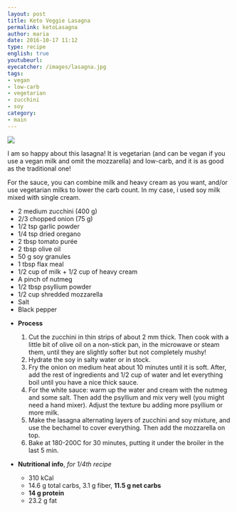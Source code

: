 ```yaml
---
layout: post
title: Keto Veggie Lasagna
permalink: ketoLasagna
author: maria
date: 2016-10-17 11:12
type: recipe
english: true
youtubeurl: 
eyecatcher: /images/lasagna.jpg
tags:
- vegan
- low-carb
- vegetarian
- zucchini
- soy
category: 
- main
---
```

<img src="https://farm1.staticflickr.com/629/31639726906_1fce7b772e_o_d.jpg" />

I am so happy about this lasagna! It is vegetarian (and can be vegan if you use a vegan milk and omit the mozzarella) and low-carb, and it is as good as the traditional one!

For the sauce, you can combine milk and heavy cream as you want, and/or use vegetarian milks to lower the carb count. In my case, i used soy milk mixed with single cream.


<ul>
    <li>2 medium zucchini (400 g)</li>
    <li>2/3 chopped onion (75 g)</li>
    <li>1/2 tsp garlic powder</li>
    <li>1/4 tsp dried oregano</li>
    <li>2 tbsp tomato purée</li>
    <li>2 tbsp olive oil</li>
    <li>50 g soy granules</li>
    <li>1 tbsp flax meal</li>
    <li>1/2 cup of milk + 1/2 cup of heavy cream</li>
    <li>A pinch of nutmeg</li>
    <li>1/2 tbsp psyllium powder</li>
    <li>1/2 cup shredded mozzarella</li> 
    <li>Salt</li>
    <li>Black pepper</li>
</ul>

* **Process**
  1. Cut the zucchini in thin strips of about 2 mm thick. Then cook with a little bit of olive oil on a non-stick pan, in the microwave or steam them, until they are slightly softer but not completely mushy!  
  2. Hydrate the soy in salty water or in stock.
  3. Fry the onion on medium heat about 10 minutes until it is soft. After, add the rest of ingredients and 1/2 cup of water and let everything boil until you have a nice thick sauce.
  4. For the white sauce: warm up the water and cream with the nutmeg and some salt. Then add the psyllium and mix very well (you might need a hand mixer). Adjust the texture bu adding more psyllium or more milk. 
  5. Make the lasagna alternating layers of zucchini and soy mixture, and use the bechamel to cover everything. Then add the mozzarella on top.  
  6. Bake at 180-200C for 30 minutes, putting it under the broiler in the last 5 min. 


* **Nutritional info**, _for 1/4th recipe_
  - 310 kCal
  - 14.6 g total carbs, 3.1 g fiber, **11.5 g net carbs**
  - **14 g protein**
  - 23.2 g fat

